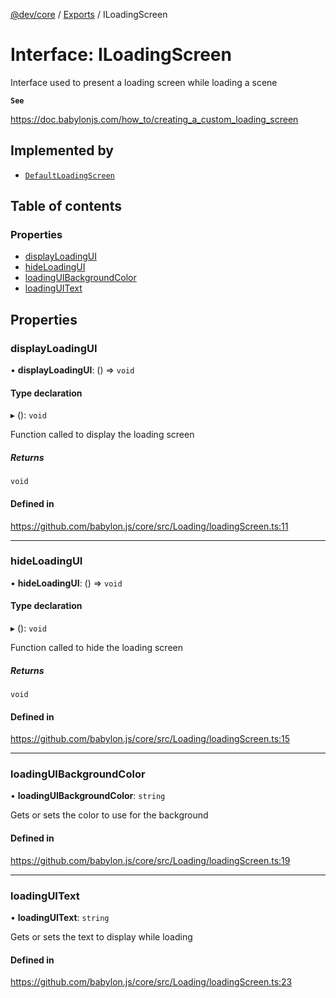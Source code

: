 [@dev/core](../README.md) / [Exports](../modules.md) / ILoadingScreen

# Interface: ILoadingScreen

Interface used to present a loading screen while loading a scene

**`See`**

https://doc.babylonjs.com/how_to/creating_a_custom_loading_screen

## Implemented by

- [`DefaultLoadingScreen`](../classes/DefaultLoadingScreen.md)

## Table of contents

### Properties

- [displayLoadingUI](ILoadingScreen.md#displayloadingui)
- [hideLoadingUI](ILoadingScreen.md#hideloadingui)
- [loadingUIBackgroundColor](ILoadingScreen.md#loadinguibackgroundcolor)
- [loadingUIText](ILoadingScreen.md#loadinguitext)

## Properties

### displayLoadingUI

• **displayLoadingUI**: () => `void`

#### Type declaration

▸ (): `void`

Function called to display the loading screen

##### Returns

`void`

#### Defined in

https://github.com/babylon.js/core/src/Loading/loadingScreen.ts:11

___

### hideLoadingUI

• **hideLoadingUI**: () => `void`

#### Type declaration

▸ (): `void`

Function called to hide the loading screen

##### Returns

`void`

#### Defined in

https://github.com/babylon.js/core/src/Loading/loadingScreen.ts:15

___

### loadingUIBackgroundColor

• **loadingUIBackgroundColor**: `string`

Gets or sets the color to use for the background

#### Defined in

https://github.com/babylon.js/core/src/Loading/loadingScreen.ts:19

___

### loadingUIText

• **loadingUIText**: `string`

Gets or sets the text to display while loading

#### Defined in

https://github.com/babylon.js/core/src/Loading/loadingScreen.ts:23
